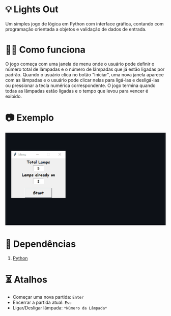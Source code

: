 # __💡 Lights Out__
  Um simples jogo de lógica em Python com interface gráfica, contando com programação orientada a objetos e validação de dados de entrada. 

# __👨‍💻 Como funciona__
  O jogo começa com uma janela de menu onde o usuário pode definir o número total de lâmpadas e o número de lâmpadas que já estão ligadas por padrão. Quando o usuário clica no botão "Iniciar", uma nova janela aparece com as lâmpadas e o usuário pode clicar nelas para ligá-las e desligá-las ou pressionar a tecla numérica correspondente. O jogo termina quando todas as lâmpadas estão ligadas e o tempo que levou para vencer é exibido.

# __📷 Exemplo__
![](/gif_exemplo.gif?raw=true "Exemplo")

# __📌 Dependências__
1. [Python](https://www.python.org/downloads/)

# __⏳ Atalhos__
- Começar uma nova partida: `Enter`
- Encerrar a partida atual: `Esc`
- Ligar/Desligar lâmpada: `*Número da Lâmpada*`

